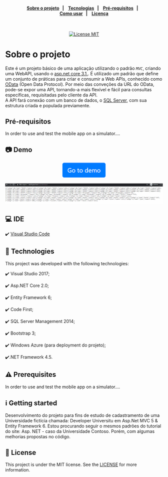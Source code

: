 <h4 align="center"> 
  <a href="#sobre-o-projeto">Sobre o projeto</a>&nbsp;&nbsp;&nbsp;|&nbsp;&nbsp;&nbsp;
  <a href="#rocket-technologies">Tecnologias</a>&nbsp;&nbsp;&nbsp;|&nbsp;&nbsp;&nbsp; 
  <a href="#warning-prerequisites">Pré-requisitos</a>&nbsp;&nbsp;&nbsp;|&nbsp;&nbsp;&nbsp;
  </br>
  <a href="#information_source-how-to-use">Como usar</a>&nbsp;&nbsp;&nbsp;|&nbsp;&nbsp;&nbsp;
  <a href="#memo-license">Licença</a>
</h4>

<br/>

<p align="center">
  <a href="https://opensource.org/licenses/MIT">
    <img src="https://img.shields.io/badge/License-MIT-blue.svg" alt="License MIT">
  </a>
</p>


# Sobre o projeto

Este é um projeto básico de uma aplicação utilizando o padrão *`MVC`*, criando uma WebAPI, usando o [asp.net core 3.1.](https://dotnet.microsoft.com/download/dotnet-core/3.1).
É utilizado um padrão que define um conjunto de práticas para criar e consumir a Web APIs, conhecido como [OData](https://docs.microsoft.com/en-us/odata/) (Open Data Protocol). Por meio das conveções da URL do OData, pode-se expor uma API, tornando-a mais flexível e fácil para consultas específicas, requisitadas pelo cliente da API.                                              
A API fará conexão com um banco de dados, o [SQL Server](https://www.microsoft.com/pt-br/sql-server/), com sua estrutura criada e populada previamente.

## Pré-requisitos

In order to use and test the mobile app on a simulator....

## :camera: Demo

<p align="center">
  <a href="http://wa24.gear.host/api/tabelaapi/">
    <img alt="Demo of app" src="https://github.com/TesteReteste/lim/blob/master/github/goToDemo2.png">
  </a>
</p>

![api](https://github.com/TesteReteste/lim/blob/master/github/API.gif)

## 💻 IDE
✔️ [Visual Studio Code](https://code.visualstudio.com/)

## :rocket: Technologies

This project was developed with the following technologies:

✔️ Visual Studio 2017;

✔️ Asp.NET Core 2.0;

✔️ Entity Framework 6;

✔️ Code First;

✔️ SQL Server Management 2014;

✔️ Bootstrap 3;

✔️ Windows Azure (para deployment do projeto);

✔️.NET Framework 4.5.

## :warning: Prerequisites

In order to use and test the mobile app on a simulator....

## :information_source: Getting started

Desenvolvimento do projeto para fins de estudo de cadastramento de uma Universidade fictícia chamada: Developer Universitu em Asp.Net MVC 5 & Entity Framework 6. Estou procurando seguir o mesmos padrões do tutorial do site: Asp. NET - caso da Universidade Contoso. Porém, com algumas melhorias propostas no código.

## :memo: License
This project is under the MIT license. See the [LICENSE](https://github.com/TesteReteste/lim/blob/master/LICENSE) for more information.
